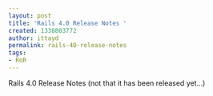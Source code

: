 ```yaml
---
layout: post
title: 'Rails 4.0 Release Notes '
created: 1338803772
author: ittayd
permalink: rails-40-release-notes
tags:
- RoR
---
```

<p>Rails 4.0 Release Notes (not that it has been released yet...)</p>
